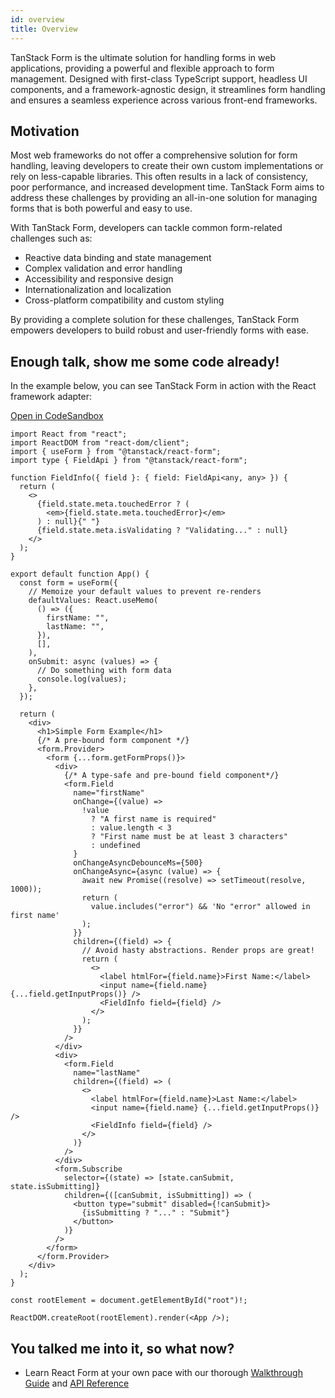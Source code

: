 ```yaml
---
id: overview
title: Overview
---
```


TanStack Form is the ultimate solution for handling forms in web applications, providing a powerful and flexible approach to form management. Designed with first-class TypeScript support, headless UI components, and a framework-agnostic design, it streamlines form handling and ensures a seamless experience across various front-end frameworks.

## Motivation

Most web frameworks do not offer a comprehensive solution for form handling, leaving developers to create their own custom implementations or rely on less-capable libraries. This often results in a lack of consistency, poor performance, and increased development time. TanStack Form aims to address these challenges by providing an all-in-one solution for managing forms that is both powerful and easy to use.

With TanStack Form, developers can tackle common form-related challenges such as:

- Reactive data binding and state management
- Complex validation and error handling
- Accessibility and responsive design
- Internationalization and localization
- Cross-platform compatibility and custom styling

By providing a complete solution for these challenges, TanStack Form empowers developers to build robust and user-friendly forms with ease.

## Enough talk, show me some code already!

In the example below, you can see TanStack Form in action with the React framework adapter:

[Open in CodeSandbox](https://codesandbox.io/s/github/tannerlinsley/react-form/tree/main/examples/react/simple)

```tsx
import React from "react";
import ReactDOM from "react-dom/client";
import { useForm } from "@tanstack/react-form";
import type { FieldApi } from "@tanstack/react-form";

function FieldInfo({ field }: { field: FieldApi<any, any> }) {
  return (
    <>
      {field.state.meta.touchedError ? (
        <em>{field.state.meta.touchedError}</em>
      ) : null}{" "}
      {field.state.meta.isValidating ? "Validating..." : null}
    </>
  );
}

export default function App() {
  const form = useForm({
    // Memoize your default values to prevent re-renders
    defaultValues: React.useMemo(
      () => ({
        firstName: "",
        lastName: "",
      }),
      [],
    ),
    onSubmit: async (values) => {
      // Do something with form data
      console.log(values);
    },
  });

  return (
    <div>
      <h1>Simple Form Example</h1>
      {/* A pre-bound form component */}
      <form.Provider>
        <form {...form.getFormProps()}>
          <div>
            {/* A type-safe and pre-bound field component*/}
            <form.Field
              name="firstName"
              onChange={(value) =>
                !value
                  ? "A first name is required"
                  : value.length < 3
                  ? "First name must be at least 3 characters"
                  : undefined
              }
              onChangeAsyncDebounceMs={500}
              onChangeAsync={async (value) => {
                await new Promise((resolve) => setTimeout(resolve, 1000));
                return (
                  value.includes("error") && 'No "error" allowed in first name'
                );
              }}
              children={(field) => {
                // Avoid hasty abstractions. Render props are great!
                return (
                  <>
                    <label htmlFor={field.name}>First Name:</label>
                    <input name={field.name} {...field.getInputProps()} />
                    <FieldInfo field={field} />
                  </>
                );
              }}
            />
          </div>
          <div>
            <form.Field
              name="lastName"
              children={(field) => (
                <>
                  <label htmlFor={field.name}>Last Name:</label>
                  <input name={field.name} {...field.getInputProps()} />
                  <FieldInfo field={field} />
                </>
              )}
            />
          </div>
          <form.Subscribe
            selector={(state) => [state.canSubmit, state.isSubmitting]}
            children={([canSubmit, isSubmitting]) => (
              <button type="submit" disabled={!canSubmit}>
                {isSubmitting ? "..." : "Submit"}
              </button>
            )}
          />
        </form>
      </form.Provider>
    </div>
  );
}

const rootElement = document.getElementById("root")!;

ReactDOM.createRoot(rootElement).render(<App />);
```

## You talked me into it, so what now?

- Learn React Form at your own pace with our thorough [Walkthrough Guide](../installation) and [API Reference](../reference/FormApi)
